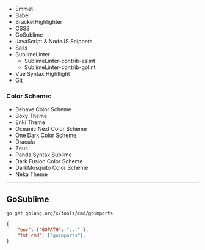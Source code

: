 - Emmet
- Babel
- BracketHighlighter
- CSS3
- GoSublime
- JavaScript & NodeJS Snippets
- Sass
- SublimeLinter
  - SublimeLinter-contrib-eslint
  - SublimeLinter-contrib-golint
- Vue Syntax Hightlight
- Git

### Color Scheme:
- Behave Color Scheme
- Boxy Theme
- Enki Theme
- Oceanic Next Color Scheme
- One Dark Color Scheme
- Dracula
- Zeus
- Panda Syntax Sublime
- Dark Fusion Color Scheme
- DarkMosquito Color Scheme
- Neka Theme

----------

## GoSublime

`go get golang.org/x/tools/cmd/goimports`

```json
{
	"env": {"GOPATH": "..." },
	"fmt_cmd": ["goimports"],
}
```
